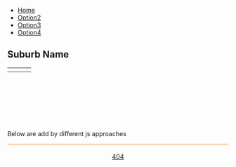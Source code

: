 <!--css file-->
<link rel="stylesheet" href="https://stackpath.bootstrapcdn.com/bootstrap/4.4.1/css/bootstrap.min.css" integrity="sha384-Vkoo8x4CGsO3+Hhxv8T/Q5PaXtkKtu6ug5TOeNV6gBiFeWPGFN9MuhOf23Q9Ifjh" crossorigin="anonymous">
<link rel="stylesheet" type="text/css" href="style/style1.css">

<!--test for google chart-->
<!--Load the AJAX API-->
<script type="text/javascript" src="https://www.gstatic.com/charts/loader.js"></script>
<script type="text/javascript">
<!--Load the Visualization API and the corechart package.-->
google.charts.load('current', {'packages':['corechart']});
<!--Draw the pie chart for Sarah's pizza when Charts is loaded.-->
google.charts.setOnLoadCallback(drawSarahChart);
<!--Draw the pie chart for the Anthony's pizza when Charts is loaded.-->
google.charts.setOnLoadCallback(drawAnthonyChart);
<!--Draw the pie chart for the Spreadsheet's pizza when Charts is loaded.-->
google.charts.setOnLoadCallback(drawSpreadsheetChart);

<!--Callback that creates and populates a data table, instantiates the pie chart, passes in the data and draws it.-->
function drawSarahChart() {
   <!--Create the table data.-->
   var data = new google.visualization.DataTable();
   data.addColumn('string', 'Topping');
   data.addColumn('number', 'Slices');
   data.addRows([
      ['Mushrooms', 1],
      ['Onions', 1],
      ['Olives', 2],
      ['Zucchini', 2],
      ['Pepperoni', 1]
   ]);
   <!--Set chart options-->
   var options = {'title':'How Much Pizza Sarah Ate Last Night',
                  'width':400,
                  'height':300};
   <!--Instantiate and draw our chart, passing in some options.-->
   var chart = new google.visualization.PieChart(document.getElementById('Sarah_chart_div'));
   chart.draw(data, options);
}

function drawAnthonyChart() {
   <!--Create the table data.-->
   var data = new google.visualization.DataTable();
   data.addColumn('string', 'Topping');
   data.addColumn('number', 'Slices');
   data.addRows([
     ['Mushrooms', 2],
     ['Onions', 2],
     ['Olives', 2],
     ['Zucchini', 0],
     ['Pepperoni', 3]
   ]);
   <!--Set chart options-->
   var options = {'title':'How Much Pizza Anthony Ate Last Night',
                  'width':400,
                  'height':300};
   <!--Instantiate and draw our chart, passing in some options.-->
   var chart = new google.visualization.PieChart(document.getElementById('Anthony_chart_div'));
   chart.draw(data, options);
}
   
function drawSpreadsheetChart() {   
   <!--Create a query to spreadsheet.-->
   var query = new google.visualization.Query('https://docs.google.com/spreadsheets/d/1omZ2t2D1XgQjkOBE-Dbw-a8kZH621k5aBoICls8IUqU/edit#gid=0');
   <!--send query and handle response-->
   query.send(handleQueryResponse);
   <!--handler function-->
   function handleQueryResponse(response) {
     // Called when the query response is returned
     if (response.isError()) {
       alert('Error in query: ' + response.getMessage() + ' ' + response.getDetailedMessage());
       return;
     }
     <!--extract response data-->
     var data = response.getDataTable();
     <!--Set chart options-->
     var options = {'title':'How Much Pizza Spread sheet Ate Last Night',
                    'width':400,
                    'height':300};
     <!--Instantiate and draw our chart, passing in some options.-->
     var chart = new google.visualization.PieChart(document.getElementById('Spread_chart_div'));
     chart.draw(data, options);
   }
}
</script>
<!--test for google chart-->


<!--test for google map-->
<script defer
    src="https://maps.googleapis.com/maps/api/js?key=AIzaSyDcPfC9HmRWGoP4pluFyWh02pCSnPYVqjM&callback=initMap">
</script>
<script>
    let map;
    function initMap() {
      // Set basic params
      var mapOptions = {
          center : new google.maps.LatLng(-33.868, 151.209),
          zoom : 13,
          zoomControl: false,
          streetViewControl: false,
          mapTypeControl: false,
          panControl: false
      };
      // Add Control keys
      if (window.innerWidth > 728) {
           mapOptions.zoomControl = true;
           mapOptions.zoomControlOptions = {
               position: google.maps.ControlPosition.RIGHT_BOTTOM
           };
           mapOptions.streetViewControl = true;
           mapOptions.mapTypeControl = true;
           mapOptions.mapTypeControlOptions = {
               position: google.maps.ControlPosition.LEFT_BOTTOM
           };
      }
      // set map height
      document.getElementById("map_canvas").style.height = (window.innerHeight - 120).toString() + "px"
      // Show map
      map = new google.maps.Map(document.getElementById("map_canvas"), mapOptions);
      // Load boundary data and set style
      map.data.loadGeoJson('script/features-1.json', {}, function() {});
      map.data.setStyle({fillOpacity: 0.0, strokeWeight: 1, strokeColor: 'lightslategrey'});
      // Link Event to Functions
      map.data.addListener('click', function(event) {
         selectSuburb(event.feature);
      });
    }
    // Handle selection
    function selectSuburb(feature) {
      map.data.revertStyle();
      map.data.overrideStyle(feature, {fillOpacity: 0.1, fillColor: 'red'});
      suburb_name = feature.getId();
      document.getElementById('selected_suburb_name').innerHTML = suburb_name;
      // change data here
    }
</script>
<!--test for google map-->


<div id="main">
   <nav class="sticky">
      <ul class="menubar">
         <li class="menubar active"><a href="https://mananoy.github.io"><i class="fas fa-home"></i> Home</a></li>
         <li class="menubar"><a href="https://mananoy.github.io/pages/404"><i class="fas fa-house-user"></i> Option2</a></li>
         <li class="menubar"><a href="https://mananoy.github.io/pages/404"><i class="fas fa-archive"></i> Option3</a></li>
         <li class="menubar"><a href="https://mananoy.github.io/pages/404"><i class="fas fa-address-card"></i> Option4</a></li>
      </ul>
   </nav> 
   <!--Div that will hold the map-->
   <div id="map_canvas"></div>
   
   <!--display suburb name-->
   <h2 id="selected_suburb_name" text-align="center">Suburb Name</h2>
   
   <!--Div that will hold the pie chart-->
   <!--Table and divs that hold the pie charts-->
   <table class="columns">
     <tr>
       <td><div id="Sarah_chart_div" style="border: 1px solid #ccc"></div></td>
       <td><div id="Anthony_chart_div" style="border: 1px solid #ccc"></div></td>
       <td><div id="Spread_chart_div" style="border: 1px solid #ccc"></div></td>
     </tr>
   </table>
   <br/>
   <br/>
   <br/>
   <br/>
   <br/>
   <br/>
   <p title="You hover on me~"> Below are add by different js approaches </p>

   <div style="background-color: PapayaWhip; border:0.2em solid PeachPuff;">
     <div id="text1"></div>
     <div id="text2"></div>
     <div id="text3"></div>
   </div>

   <br>
   <div style="text-align: center;">
      <a class="btn btn-primary" href="https://mananoy.github.io/pages/404" role="button">404</a>
   </div>



   <!--test for loading with js file, jquery, and intext js-->
   <!--load JQuery-->
   <script src="https://code.jquery.com/jquery-3.2.1.min.js"></script>
   
   <!--This time we can put the script tags anywhere we like as the jQuery callback function will be only executed when the DOM is ready. The only limitation is that we need to load our code after we have loaded jQuery itself.-->
   <script src="script/test.js"></script>

   <!--we would like to get some data from the server. As we cannot run anything on the server we cannot get dynamic data, but we can store the data in JSON files and load them using the Ajax methods provided by jQuery.-->
   <script src="script/json.js"></script>

   <!--The JavaScript code must come at the end so by the time it is executed the DOM is ready. Otherwise the JavaScript code will not find the HTML element.-->
   <script>
      document.getElementById("text2").innerHTML = "Text added by JavaScript code";
   </script>
   
   <!--This is required for icon-->
   <script src="https://kit.fontawesome.com/f46a3c561e.js" crossorigin="anonymous"></script>
   <!--This is required for bootstrap-->
   <script src="https://cdn.jsdelivr.net/npm/popper.js@1.16.0/dist/umd/popper.min.js" integrity="sha384-Q6E9RHvbIyZFJoft+2mJbHaEWldlvI9IOYy5n3zV9zzTtmI3UksdQRVvoxMfooAo" crossorigin="anonymous"></script>
   <script src="https://stackpath.bootstrapcdn.com/bootstrap/4.4.1/js/bootstrap.min.js" integrity="sha384-wfSDF2E50Y2D1uUdj0O3uMBJnjuUD4Ih7YwaYd1iqfktj0Uod8GCExl3Og8ifwB6" crossorigin="anonymous"></script>
   
</div>
